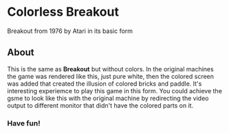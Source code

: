 # Colorless Breakout
Breakout from 1976 by Atari in its basic form

## About
This is the same as __Breakout__ but without colors. In the original machines the game was rendered like this, just pure white, then the colored screen was added that created the illusion of colored bricks and paddle. It's interesting experiemce to play this game in this form. You could achieve the gsme to look like this with the original machine by redirecting the video output to different monitor that didn't have the colored parts on it.

### Have fun!
